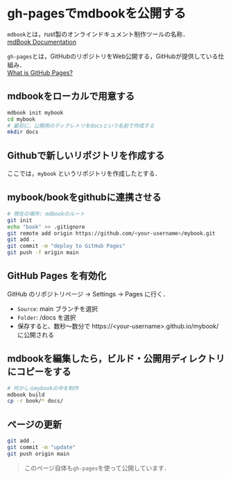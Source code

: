 # gh-pagesでmdbookを公開する

`mdbook`とは，rust製のオンラインドキュメント制作ツールの名称．  
<i class="fa fa-arrow-right"></i>
[mdBook Documentation](https://rust-lang.github.io/mdBook/)

`gh-pages`とは，GitHubのリポジトリをWeb公開する，GitHubが提供している仕組み．  
<i class="fa fa-arrow-right"></i>
[What is GitHub Pages?](https://docs.github.com/en/pages/getting-started-with-github-pages/what-is-github-pages?utm_source=chatgpt.com)

## mdbookをローカルで用意する
```bash
mdbook init mybook
cd mybook
# 最初に，公開用のディクレトリをdocsという名前で作成する
mkdir docs
```

## Githubで新しいリポジトリを作成する
ここでは，`mybook` というリポジトリを作成したとする．

## mybook/bookをgithubに連携させる
```bash
# 現在の場所: mdbookのルート
git init
echo "book" >> .gitignore
git remote add origin https://github.com/<your-username>/mybook.git
git add .
git commit -m "deploy to GitHub Pages"
git push -f origin main
```

## GitHub Pages を有効化
GitHub のリポジトリページ → Settings → Pages に行く．
* `Source`: main ブランチを選択
* `Folder`: /docs を選択
* 保存すると、数秒〜数分で https://\<your-username\>.github.io/mybook/ に公開される

## mdbookを編集したら，ビルド・公開用ディレクトリにコピーをする
```bash
# 何かしらmybookの中を制作
mdbook build
cp -r book/* docs/
```

## ページの更新
```bash
git add .
git commit -m "update"
git push origin main
```

> <i class="fa fa-lightbulb-o"></i> 
> このページ自体も`gh-pages`を使って公開しています．
